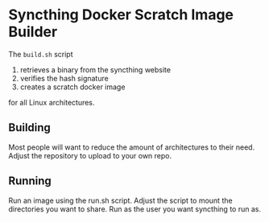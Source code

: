 # Syncthing Docker Scratch Image Builder

The `build.sh` script

1. retrieves a binary from the syncthing website
2. verifies the hash signature
3. creates a scratch docker image

for all Linux architectures.

## Building

Most people will want to reduce the amount of architectures to their need. Adjust the repository to upload to your own repo.

## Running

Run an image using the run.sh script. Adjust the script to mount the directories you want to share. Run as the user you want syncthing to run as.
